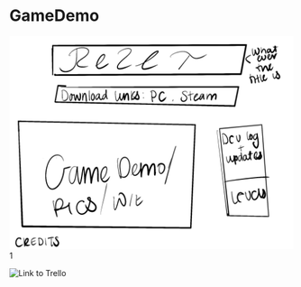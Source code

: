 # GameDemo
![wireframe_for_game_webpage](https://github.com/CodeMell/GameDemo/blob/main/img/wireframe_for_game_webpage.png)1

![Link to Trello](https://trello.com/b/DVLxX4KN/rezlet-201-final-project)